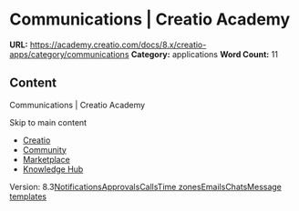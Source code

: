 # Communications | Creatio Academy

**URL:**
https://academy.creatio.com/docs/8.x/creatio-apps/category/communications
**Category:** applications **Word Count:** 11

## Content

Communications | Creatio Academy

Skip to main content

- [Creatio](https://www.creatio.com/)
- [Community](https://community.creatio.com/)
- [Marketplace](https://marketplace.creatio.com/)
- [Knowledge Hub](https://knowledge-hub.creatio.com/)

Version:
8.3[Notifications](/docs/8.x/creatio-apps/creatio-basics/communications/check-notifications-and-process-tasks)[Approvals](/docs/8.x/creatio-apps/creatio-basics/communications/approvals)[Calls](/docs/8.x/creatio-apps/creatio-basics/communications/managing-calls)[Time zones](/docs/8.x/creatio-apps/creatio-basics/communications/time-zones)[Emails](/docs/8.x/creatio-apps/creatio-basics/communications/working-with-emails)[Chats](/docs/8.x/creatio-apps/creatio-basics/communications/work-with-chats)[Message templates](/docs/8.x/creatio-apps/creatio-basics/communications/work-with-message-templates)
